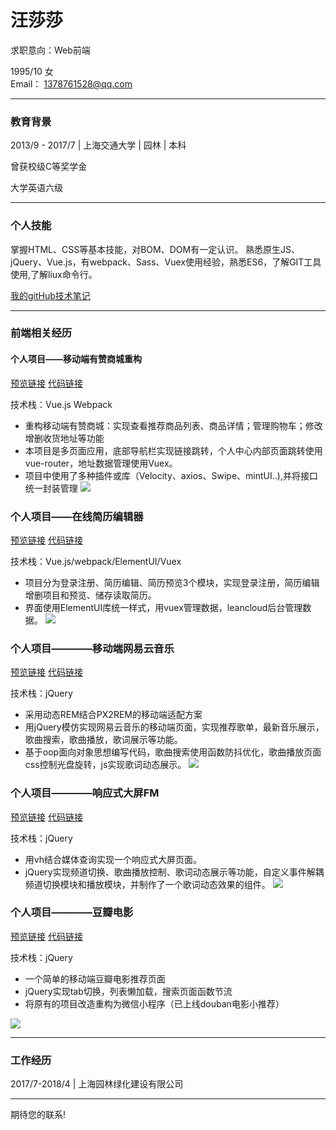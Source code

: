 
# 汪莎莎 

求职意向：Web前端

1995/10 女     
Email： 1378761528@qq.com

***
### 教育背景
2013/9 - 2017/7  | 上海交通大学 | 园林 | 本科

曾获校级C等奖学金

大学英语六级

***
### 个人技能
掌握HTML、CSS等基本技能，对BOM、DOM有一定认识。
熟悉原生JS、jQuery、Vue.js，有webpack、Sass、Vuex使用经验，熟悉ES6，了解GIT工具使用,了解liux命令行。

[我的gitHub技术笔记](https://github.com/Saraalwayslikeworld/resume/tree/master/blog)
***
### 前端相关经历

#### 个人项目——移动端有赞商城重构
[预览链接](http://sarawong.top/youzan/dist/index.html)
[代码链接](https://github.com/Saraalwayslikeworld/youzan/tree/master/youzan)

技术栈：Vue.js Webpack
- 重构移动端有赞商城：实现查看推荐商品列表、商品详情；管理购物车；修改增删收货地址等功能
- 本项目是多页面应用，底部导航栏实现链接跳转，个人中心内部页面跳转使用vue-router，地址数据管理使用Vuex。
- 项目中使用了多种插件或库（Velocity、axios、Swipe、mintUI..),并将接口统一封装管理
![](http://p5s9qkvol.bkt.clouddn.com/18-7-24/69919922.jpg)

### 个人项目——在线简历编辑器
[预览链接](https://saraalwayslikeworld.github.io/vue-resumer/dist/)
[代码链接](https://github.com/Saraalwayslikeworld/vue-resumer)

技术栈：Vue.js/webpack/ElementUI/Vuex
- 项目分为登录注册、简历编辑、简历预览3个模块，实现登录注册，简历编辑增删项目和预览、储存读取简历。
- 界面使用ElementUI库统一样式，用vuex管理数据，leancloud后台管理数据。
![](http://p5s9qkvol.bkt.clouddn.com/18-7-24/95456266.jpg)

### 个人项目————移动端网易云音乐
[预览链接](https://saraalwayslikeworld.github.io/cloudMusic)
[代码链接](https://github.com/Saraalwayslikeworld/cloudMusic)

技术栈：jQuery
- 采用动态REM结合PX2REM的移动端适配方案
- 用jQuery模仿实现网易云音乐的移动端页面，实现推荐歌单，最新音乐展示，歌曲搜索，歌曲播放，歌词展示等功能。
- 基于oop面向对象思想编写代码，歌曲搜索使用函数防抖优化，歌曲播放页面css控制光盘旋转，js实现歌词动态展示。
![](http://p5s9qkvol.bkt.clouddn.com/18-7-24/37817925.jpg)

### 个人项目————响应式大屏FM
[预览链接](https://saraalwayslikeworld.github.io/musicPage)
[代码链接](https://github.com/Saraalwayslikeworld/musicPage)

技术栈：jQuery
- 用vh结合媒体查询实现一个响应式大屏页面。
- jQuery实现频道切换、歌曲播放控制、歌词动态展示等功能，自定义事件解耦频道切换模块和播放模块，并制作了一个歌词动态效果的组件。
![](http://p5s9qkvol.bkt.clouddn.com/18-7-24/92384690.jpg)

### 个人项目————豆瓣电影
[预览链接](https://saraalwayslikeworld.github.io/douban)
[代码链接](https://github.com/Saraalwayslikeworld/douban)

技术栈：jQuery
- 一个简单的移动端豆瓣电影推荐页面
- jQuery实现tab切换，列表懒加载，搜索页面函数节流
- 将原有的项目改造重构为微信小程序（已上线douban电影小推荐）

![](http://p5s9qkvol.bkt.clouddn.com/18-7-24/32727886.jpg)


***
### 工作经历

2017/7-2018/4 | 上海园林绿化建设有限公司 
***

期待您的联系!




